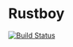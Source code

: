 # Rustboy
[![Build Status](https://travis-ci.org/wez470/Rustboy.svg?branch=master)](https://travis-ci.org/wez470/Rustboy)
